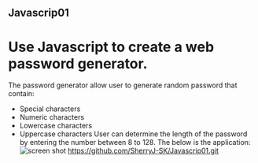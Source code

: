 ## Javascrip01
# Use Javascript to create a web password generator.
The password generator allow user to generate random password that contain:
- Special characters
- Numeric characters
- Lowercase characters
- Uppercase characters
User can determine the length of the password by entering the number between 8 to 128.
The below is the application:
![screen shot](./assets/images/screenshot.png)
https://github.com/SherryJ-SK/Javascrip01.git


